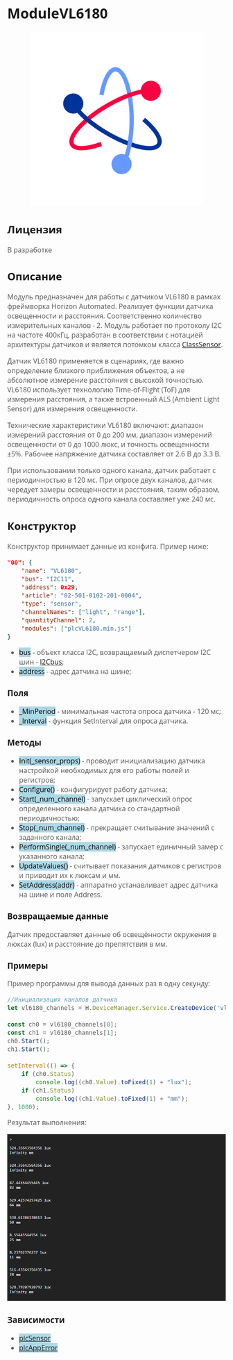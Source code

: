 <div style = "font-family: 'Open Sans', sans-serif; font-size: 16px">

# ModuleVL6180

<div style = "color: #555">
    <p align="center">
    <img src="logo.png" width="400" title="hover text">
    </p>
</div>

## Лицензия

<div style = "color: #555">
В разработке
</div>

## Описание
<div style = "color: #555">

Модуль предназначен для работы с датчиком VL6180 в рамках фреймворка Horizon Automated. Реализует функции датчика освещенности и расстояния. Соответственно количество измерительных каналов - 2. Модуль работает по протоколу I2C на частоте 400кГц, разработан в соответствии с нотацией архитектуры датчиков и является потомком класса [ClassSensor](../../plcSensor/res/README.md). 

Датчик VL6180 применяется в сценариях, где важно определение близкого приближения объектов, а не абсолютное измерение расстояния с высокой точностью. VL6180 использует технологию Time-of-Flight (ToF) для измерения расстояния, а также встроенный ALS (Ambient Light Sensor) для измерения освещенности.

Технические характеристики VL6180 включают: диапазон измерений расстояния от 0 до 200 мм, диапазон измерений освещенности от 0 до 1000 люкс, и точность освещенности ±5%. Рабочее напряжение датчика составляет от 2.6 В до 3.3 В.

При использовании только одного канала, датчик работает с периодичностью в 120 мс. При опросе двух каналов, датчик чередует замеры освещенности и расстояния, таким образом, периодичность опроса одного канала составляет уже 240 мс.
</div>

## Конструктор
<div style = "color: #555">

Конструктор принимает данные из конфига. Пример ниже:
```json
"00": {
    "name": "VL6180",
    "bus": "I2C11",
    "address": 0x29,
    "article": "02-501-0102-201-0004",
    "type": "sensor",
    "channelNames": ["light", "range"],
    "quantityChannel": 2,
    "modules": ["plcVL6180.min.js"]
}
```
- <mark style="background-color: lightblue">bus</mark> - объект класса I2C, возвращаемый диспетчером I2C шин - [I2Cbus](https://github.com/Konkery/ModuleBaseI2CBus/blob/main/README.md);
- <mark style="background-color: lightblue">address</mark> - адрес датчика на шине;

</div>

### Поля
<div style = "color: #555">

- <mark style="background-color: lightblue">_MinPeriod</mark> - минимальная частота опроса датчика - 120 мс;
- <mark style="background-color: lightblue">_Interval</mark> - функция SetInterval для опроса датчика.
</div>

### Методы
<div style = "color: #555">

- <mark style="background-color: lightblue">Init(_sensor_props)</mark> - проводит инициализацию датчика настройкой необходимых для его работы полей и регистров;
- <mark style="background-color: lightblue">Configure()</mark> - конфигурирует работу датчика;
- <mark style="background-color: lightblue">Start(_num_channel)</mark> - запускает циклический опрос определенного канала датчика со стандартной периодичностью;
- <mark style="background-color: lightblue">Stop(_num_channel)</mark> - прекращает считывание значений с заданного канала;
- <mark style="background-color: lightblue">PerformSingle(_num_channel)</mark> - запускает единичный замер с указанного канала;
- <mark style="background-color: lightblue">UpdateValues()</mark> - считывает показания датчиков с регистров и приводит их к люксам и мм.
- <mark style="background-color: lightblue">SetAddress(addr)</mark> - аппаратно устанавливает адрес датчика на шине и поле Address.
</div>

### Возвращаемые данные
<div style = "color: #555">
Датчик предоставляет данные об освещённости окружения в люксах (lux) и расстояние до препятствия в мм. 
</div>

### Примеры
<div style = "color: #555">
Пример программы для вывода данных раз в одну секунду:

```js
//Инициализация каналов датчика
let vl6180_channels = H.DeviceManager.Service.CreateDevice('vl');

const ch0 = vl6180_channels[0];
const ch1 = vl6180_channels[1];
ch0.Start();
ch1.Start();

setInterval(() => {
    if (ch0.Status)
        console.log((ch0.Value).toFixed(1) + "lux");
    if (ch1.Status)
        console.log((ch1.Value).toFixed(1) + "mm");
}, 1000);
```
Результат выполнения:
<div align='center'>
    <img src='./example-1.png'>
</div>

</div>

### Зависимости
<div style = "color: #555">

- <mark style="background-color: lightblue">[plcSensor](../../plcSensor/res/README.md)</mark>
- <mark style="background-color: lightblue">[plcAppError](../../plcAppError/res/README.md)</mark>
</div>

</div>
